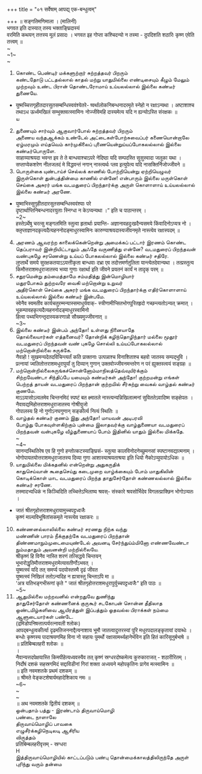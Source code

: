 +++
title = "०१ सर्वेषाम् आपद्य् एक-बन्धुत्वम्"

+++
॥ सङ्गतिमणिमाला । (मालिनी)   
भगवत इति दास्यात् तस्य भक्ताङ्घ्रिदास्यं   
वरमिति कथयन् तत्तस्य मूलं प्रसादः । भगवत इह गोप्ता कश्चिदन्यो न तस्मा - दुपदिशति शठारिः कृष्ण एवेति तत्त्वम् ॥   
~   
~1~   
~   
1. கொண்ட பெண்டிர் மக்களுற்றார் சுற்றத்தவர் பிறரும்   
கண்டதோடு பட்டதல்லால் காதல் மற்று யாதுமில்லை எண்டிசையும் கீழும் மேலும் முற்றவும் உண்ட பிரான் தொண்டரோமாய் உய்யலல்லால் இல்லை கண்டீர் துணையே.   
* युष्मच्चित्तगृहीतदारसुतसम्बन्धिस्ववंश्येतरे- ष्वर्थालोकनिबन्धनादरमृते स्नेहो न रक्षाऽन्यथा । अष्टाशाश्च तथाऽध ऊर्ध्वमखिलं सम्भुक्तवत्स्वामिनः नोज्जीवेमहि दास्यमेत्य यदि न ह्यन्योऽस्ति संरक्षकः ॥   
ய   
2. துணையும் சார்வும் ஆகுவார்போல் சுற்றத்தவர் பிறரும்   
அணைய வந்தஆக்கம் உண்டேல் அட்டைகள்போற்சுவைப்பர் கணையொன்றாலே ஏழ்மரமும் எய்தவெம் கார்முகிலைப் புணையென்றுய்யப்போகலல்லால் இல்லை கண்டீர்பொருளே.   
साहाय्याश्रयदा भवन्त इव ते ते बान्धवाश्चाऽपरे नेदिष्ठा यदि सम्पदस्ति सुसुस्वादा जलूका यथा । सप्ताप्येकशरेण नीलजलदं मे विद्धवन्तं नगान् नास्त्यर्थः प्लव इत्युपेत्य यदि नासक्तिर्निजोज्जीवने ॥   
3. பொருள்கை யுண்டாய்ச் செல்லக் காணில் போற்றியென்று ஏற்றியெழுவர்   
இருள்கொள் துன்பத்தின்மை காணில் என்னே! என்பாரும் இல்லை மருள்கொள் செய்கை அசுரர் மங்க வடமதுரைப் பிறந்தார்க்கு அருள் கொளாளாய் உய்யலல்லால் இல்லை கண்டீர் அரணே.   
* युष्माभिस्सुगृहीतदारसुतसम्बन्धिस्ववंश्याः परे   
दृष्टार्थाप्तिनिबन्धनादरयुताः स्निग्धा न केऽप्यन्यथा ।” इति च पाठान्तरम् ।   
~2~   
हस्तेऽर्थेषु चरत्सु मङ्गलमिति स्तुत्वा हृतार्थाः प्रयान्ति- अज्ञानावहदुःखदैन्यसमये किंवादिनोऽप्यत्र नो ।   
क्लृप्ताज्ञानदकृत्यदैत्यहननोदङ्माधुरस्वामिनः कारुण्याश्रयदास्यजीवनमृते नास्त्येव रक्षास्पदम् ॥   
4. அரணம் ஆவரற்ற காலைக்கென்றென்று அமைக்கப் பட்டார் இரணம் கொண்ட தெப்பராவர் இன்றியிட்டாலும் அஃதே வருணித்து என்னே? வடமதுரைப் பிறந்தவன் வண்புகழே சரணென்று உய்யப் போகலல்லால் இல்லை கண்டீர் சதிரே.   
लुप्तार्थे समये सुरक्षकतयाऽऽयत्तीकृता बान्धवाः दभ्रा एव तदोत्तमर्णतुलिता यान्त्येतदेवान्यथा । तत्प्रस्तुत्य किमौत्तराशमधुराजातस्य भव्या गुणाः रक्षार्था इति जीवने प्रयतनं कार्यं न तादृक् परम् ॥   
5. சதுரமென்று தம்மைத்தாமே சம்மதித்து இன்மொழியார்   
மதுரபோகம் துற்றவரே வைகி மற்றொன்று உறுவர்   
அதிர்கொள் செய்கை அசுரர் மங்க வடமதுரைப் பிறந்தார்க்கு எதிர்கொளாளாய் உய்யலல்லால் இல்லை கண்டீர் இன்பமே.   
स्वेनैव स्वमतीव कार्यचतुरम्मन्यास्समाधुर्यवाक्- स्त्रीणामीप्सितभोगपूरितहृदो गच्छन्त्यतोऽन्यत् क्रमात् । भूकम्पावहकृत्यदैत्यहननोदङ्माधुरस्वामिनो   
हित्वा पथ्यभिगन्तृदास्यकरणान्नो सौख्यमुज्जीवनात् ॥   
~3~   
6. இல்லை கண்டீர் இன்பம் அந்தோ! உள்ளது நினையாதே   
தொல்லையார்கள் எத்தனைவர்? தோன்றிக் கழிந்தொழிந்தார் மல்லை மூதூர் வடமதுரைப் பிறந்தவன் வண் புகழே சொல்லி உய்யப்போகலல்லால் மற்றொன்றில்லை சுருக்கே.   
नैवाहो ! सुखमन्यदेतदविचिन्त्यर्तं कति प्राक्तनाः उत्पन्नाश्च विनाशिताश्च बहवो जातस्य सम्पद्भुवि । प्रत्नायां ज्वलितोत्तराशमधुरापुर्यां तु दिव्यान् गुणान् उक्तवोज्जीवनमन्तरेण न परं ह्युक्तस्त्वयं सङ्ग्रहः ॥   
7. மற்றொன்றில்லைசுருங்கச்சொன்னோம்மாநிலத்தெவ்வுயிர்க்கும்   
சிற்றவேண்டா சிந்திப்பே யமையும் கண்டீர்கள் அந்தோ! குற்றமன்று எங்கள் பெற்றத் தாயன் வடமதுரைப் பிறந்தான் குற்றமில் சீர்கற்று வைகல் வாழ்தல் கண்டீர் குணமே.   
माऽऽयासोऽत्वलमेव चिन्तनमिदं स्पष्टं बत क्ष्मातले नास्त्यन्यन्निखिलात्मनां सुविततेऽवादिष्म सङ्क्षेपतः । नैवावद्यमिहोत्तराशमधुराजातस्य गोश्रीयुजो   
गोपालस्य हि नो गुणोऽनघगुणान् सङ्कीर्त्य नित्यं स्थितिः ॥   
8. வாழ்தல் கண்டீர் குணம் இது அந்தோ! மாயவன் அடிபரவி   
போழ்து போகவுள்ளகிற்கும் புன்மை இலாதவர்க்கு வாழ்துணையா வடமதுரைப் பிறந்தவன் வன்புகழே வீழ்துணையாப் போம் இதினில் யாதும் இல்லை மிக்கதே.   
~   
~4~   
सानन्दस्थितिरेष एव हि गुणो हन्तोत्कटस्याङ्घ्रिसं- स्तुत्या कालविनोदनेच्छुमनसां स्पष्टानवद्यात्मनाम् । भोगोपायतयोत्तराशमधुराजातस्य दिव्या गुणा आशास्याश्रयताश्रया इति धियो नैकोऽप्युपायोऽधिकः ॥   
9. யாதுமில்லை மிக்கதனில் என்றென்று அதுகருதிக்   
காதுசெய்வான் கூதைசெய்து கடைமுறை வாழ்க்கையும் போம் மாதுகிலின் கொடிக்கொள் மாட வடமதுரைப் பிறந்த தாதுசேர்தோள் கண்ணலல்லால் இல்லை கண்டீர் சரணே.   
तस्मादभ्यधिकं न किञ्चिदिति तच्चित्तेऽभिलाष्य श्रवस्- संस्कारे श्रवसोर्भिदेव विगलत्प्राक्छिन भोगोऽप्यतः ।   
* जातं श्रीतगृहोत्तराशमधुरायामुच्चपट्टध्वजैः   
कृष्णं माल्यविभूषितांसकमृते नास्त्येव रक्षाकरः ॥   
10. கண்ணனல்லாலில்லை கண்டீர் சரணது நிற்க வந்து   
மண்ணின் பாரம் நீக்குதற்கே வடமதுரைப் பிறந்தான் திண்ணமாநும்முடைமையுண்டேல் அவனடி சேர்ந்துய்ம்மினோ எண்ணவேண்டா நும்மதாதும் அவனன்றி மற்றில்லையே.   
श्रीकृष्णं हि विनैव नास्ति शरणं तत्सिद्धये चिन्तयन्   
भूभारोद्धृतिमौत्तराशमधुरामेत्यावतीर्णोऽभवत् ।   
युष्मत्स्वं यदि तत् समर्प्य पदयोस्तस्मै दृढं जीवत   
युष्मत्स्वं निखिलं ततोऽन्यदिह न ह्यत्रास्तु चिन्ताऽपि मा ॥   
'अत्र यतिभङ्गभीरूणां कृते " जातं श्रीतगृहोत्तराशमधुरापुर्युच्चपट्टध्वजैः” इति पाठः ॥   
~5~   
11. ஆதுமில்லை மற்றவனில் என்றதுவே துணிந்து   
தாதுசேர்தோள் கண்ணனைக் குருகூர் சடகோபன் சொன்ன தீதிலாத ஒண்டமிழ்களிவை ஆயிரத்துள் இப்பத்தும் ஓதவல்ல பிராக்கள் நம்மை ஆளுடையார்கள் பண்டே.   
(द्रमिडोपनिषत्तात्पर्यरत्नावली श्लोकः)   
आपद्बन्धुत्वकीर्त्या दृढमतिजननाद्दैत्यनाशाय भूमौ जातत्वादुत्तरस्यां पुरि मधुरपदालङ्कृतायां दयाब्धेः ।   
बन्धोः कृष्णस्य पादाश्रयणमिह विना नो सहायः पुमर्थो रक्षासामर्थ्यहानेर्भविन इति हितं कारिसूनुर्बभाषे ॥   
॥ प्रतिबिम्बलहरी श्लोकः ॥   
।   
नैवान्यत्तदपेक्षयास्ति किमपीहेत्यध्यवस्यैव तत् कृष्णं स्रग्धरदोष्कमेत्य कुरुकाराजत् - शठारीरितम् । निर्दोषं दशकं सहस्रगमिदं सद्दाविडीनां गिरां शक्ता अध्ययने महोपकृतिनः प्रागेव मत्स्वामिनः ॥   
॥ इति नवमशतके प्रथमं दशकम् ॥   
॥ श्रीमते वेङ्कटशेषार्यमहादेशिकाय नमः ॥   
~6~   
~   
~   
॥ अथ नवमशतके द्वितीयं दशकम् ॥   
ஒன்பதாம் பத்து - இரண்டாம் திருவாய்மொழி   
பண்டை நாளாலே   
திருவாய்மொழிப் பாவகை   
எழுசீர்க்கழிநெடிலடி ஆசிரிய   
விருத்தம்   
प्रतिबिम्बलहरीवृत्तम् - स्रग्धरा   
H   
இத்திருவாய்மொழியில் காட்டப்படும் பண்பு தொன்மைக்காலத்திலிருந்தே அருள் புரிந்து வரும் தன்மை 

